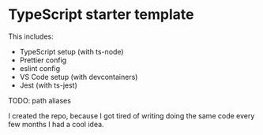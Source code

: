 # TypeScript starter template

This includes:

- TypeScript setup (with ts-node)
- Prettier config
- eslint config
- VS Code setup (with devcontainers)
- Jest (with ts-jest)

TODO: path aliases

I created the repo, because I got tired of writing doing the same code every few months I had a cool idea.
